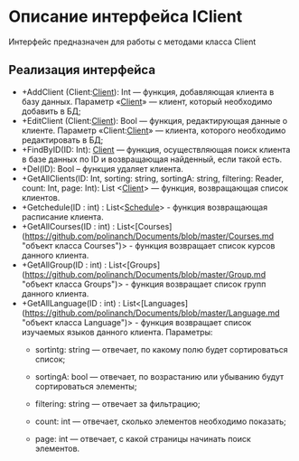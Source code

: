 # Описание интерфейса IClient
Интерфейс предназначен для работы с методами класса Client

## Реализация интерфейса
* +AddClient (Client:[Client](https://github.com/polinanch/Documents/blob/master/Client.md "объект класса Clients")): Int — функция, добавляющая клиента в базу данных. Параметр «[Client](ссылка "объект класса Client")» — клиент, 
который необходимо добавить в БД;
* +EditClient (Client:[Client](https://github.com/polinanch/Documents/blob/master/Client.md "объект класса Client")): Bool — функция, редактирующая данные о клиенте. Параметр «Client:[Client](https://github.com/gogganesko/Orho/blob/master/docs/Clients.md "объект класса Client")» — 
клиента, которого необходимо редактировать в БД;
* +FindByID(ID: Int): [Client](https://github.com/polinanch/Documents/blob/master/Client.md "объект класса Client")  — функция, осуществляющая поиск клиента в базе данных по ID и возвращающая найденный, если такой есть. 
* +Del(ID): Bool – функция удаляет клиента.
* +GetAllClients(ID: Int, sorting: string, sortingA: string, filtering: Reader, count: Int, page: Int): List <[Client](https://github.com/polinanch/Documents/blob/master/Client.md "объект класса Client")> — функция, возвращающая список клиентов. 
* +Getchedule(ID : int) : List<[Schedule](https://github.com/polinanch/Documents/blob/master/Schedule.md "объект класса Schedule")> - функция возвращающая расписание клиента.
* +GetAllCourses(ID : int) : List<[Courses] (https://github.com/polinanch/Documents/blob/master/Courses.md "объект класса Courses")> - функция возвращает список курсов данного клиента.
* +GetAllGroup(ID : int) : List<[Groups] (https://github.com/polinanch/Documents/blob/master/Group.md "объект класса Groups")> - функция возвращает список групп данного клиента.
* +GetAllLanguage(ID : int) :  List<[Languages] (https://github.com/polinanch/Documents/blob/master/Language.md "объект класса Language")> - функция возвращает список изучаемых языков 
 данного клиента.
Параметры: 
	* sortintg: string — отвечает, по какому полю будет сортироваться список;
  
	* sortingA: bool — отвечает, по возрастанию или убыванию будут сортироваться элементы;
  
	* filtering: string — отвечает за фильтрацию;
  
	* count: int — отвечает, сколько элементов необходимо показать;
  
	* page: int — отвечает, с какой страницы начинать поиск элементов.
